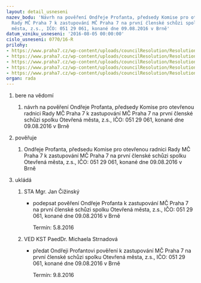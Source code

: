 ```yaml
---
layout: detail_usneseni
nazev_bodu: 'Návrh na pověření Ondřeje Profanta, předsedy Komise pro otevřenou radnici
  Rady MČ Praha 7 k zastupování MČ Praha 7 na první členské schůzi spolku Otevřená
  města, z.s., IČO: 051 29 061, konané dne 09.08.2016 v Brně'
datum_vzniku_usneseni: '2016-08-05 00:00:00'
cislo_usneseni: 0770/16-R
prilohy:
- https://www.praha7.cz/wp-content/uploads/councilResolution/Resolutions/28045/export/Duvodovazprava~89184.doc
- https://www.praha7.cz/wp-content/uploads/councilResolution/Resolutions/28045/export/vypiszOR_otevrenamesta~89183.pdf
- https://www.praha7.cz/wp-content/uploads/councilResolution/Resolutions/28045/export/usnesenizmc_008116Z_5_16052016_otevrenamesta~89182.pdf
- https://www.praha7.cz/wp-content/uploads/councilResolution/Resolutions/28045/export/povereniProfant_verejna~89181.doc
- https://www.praha7.cz/wp-content/uploads/councilResolution/Resolutions/28045/export/export~298133.pdf
organ: rada
---
```

<ol class="urzList_view" id="urzList">
<li id="" class="urzClass1"><span name="1">bere na vědomí</span> 
<ol class="urzOlClass">
<li id="" class="urzClass2" style="TEXT-ALIGN: left"><span><p>návrh na pověření Ondřeje Profanta, předsedy Komise pro otevřenou radnici Rady MČ Praha 7 k zastupování MČ Praha 7 na první členské schůzi spolku Otevřená města, z.s., IČO: 051 29 061, konané dne 09.08.2016 v Brně</p></span></li></ol></li>
<li id="" class="urzClass1"><span name="16">pověřuje</span> 
<ol class="urzOlClass">
<li id="" class="urzClass2" style="TEXT-ALIGN: left"><span><p>Ondřeje Profanta, předsedu Komise pro otevřenou radnici Rady MČ Praha 7 k zastupování MČ Praha 7 na první členské schůzi spolku Otevřená města, z.s., IČO: 051 29 061, konané dne 09.08.2016 v Brně</p></span></li></ol></li><li class="urzClass1" id="urzUkoly"><span name="1">ukládá</span><ol class="urzOlClass"><li class="urzClass2"><span><p>STA Mgr. Jan Čižinský</p></span><ul class="urzUlClass"><li class="urzClass3"><span><p>podepsat pověření Ondřeje Profanta k zastupování MČ Praha 7 na první členské schůzi spolku Otevřená města, z.s., IČO: 051 29 061, konané dne 09.08.2016 v Brně</p></span><span class="urzUkolTermin">  Termín:&nbsp;5.8.2016</span></li></ul></li><li class="urzClass2"><span><p>VED KST PaedDr. Michaela Strnadová</p></span><ul class="urzUlClass"><li class="urzClass3"><span><p>předat Ondřeji Profantovi pověření k zastupování MČ Praha 7 na první členské schůzi spolku Otevřená města, z.s., IČO: 051 29 061, konané dne 09.08.2016 v Brně</p></span><span class="urzUkolTermin">  Termín:&nbsp;9.8.2016</span></li></ul></li></ol></li>
</ol>